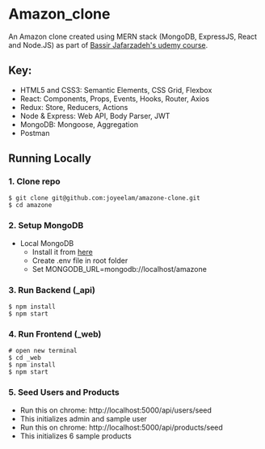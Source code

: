 # Amazon_clone
An Amazon clone created using MERN stack (MongoDB, ExpressJS, React and Node.JS) as part of [Bassir Jafarzadeh's udemy course](https://www.udemy.com/course/build-ecommerce-website-like-amazon-react-node-mongodb/).

## Key:
- HTML5 and CSS3: Semantic Elements, CSS Grid, Flexbox
- React: Components, Props, Events, Hooks, Router, Axios
- Redux: Store, Reducers, Actions
- Node & Express: Web API, Body Parser, JWT
- MongoDB: Mongoose, Aggregation
- Postman

## Running Locally
### 1. Clone repo
```
$ git clone git@github.com:joyeelam/amazone-clone.git
$ cd amazone
```
### 2. Setup MongoDB
- Local MongoDB
  - Install it from [here](https://www.mongodb.com/try/download/community)
  - Create .env file in root folder
  - Set MONGODB_URL=mongodb://localhost/amazone
### 3. Run Backend (_api)
```
$ npm install
$ npm start
```
### 4. Run Frontend (_web)
```
# open new terminal
$ cd _web
$ npm install
$ npm start
```
### 5. Seed Users and Products
- Run this on chrome: http://localhost:5000/api/users/seed
- This initializes admin and sample user
- Run this on chrome: http://localhost:5000/api/products/seed
- This initializes 6 sample products
